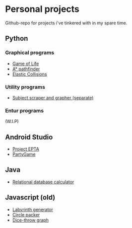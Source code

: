 
# Personal projects
Github-repo for projects i've tinkered with in my spare time.

## Python
### Graphical programs
* [Game of Life](Python/02-graphical/pygame/game%20of%20life/ver2)
* [A* pathfinder](Python/02-graphical/pygame/astar%20_%20maze)
* [Elastic Collisions](Python/02-graphical/pygame/elastic%20collisions)
### Utility programs
* [Subject scraper and grapher (separate)](Python/05-webscraper)
### Entur programs
(W.I.P)

## Android Studio
* [Project EPTA](https://github.com/EricSvebakk/Project-EPTA)
* [PartyGame](https://github.com/EricSvebakk/PartyGame)

## Java
* [Relational database calculator](Java/BCNF)

## Javascript (old)
* [Labyrinth generator](Javascript/labyrint)
* [Circle packer](Javascript/sirkelpakking)
* [Dice-throw graph](Javascript/terningkast)